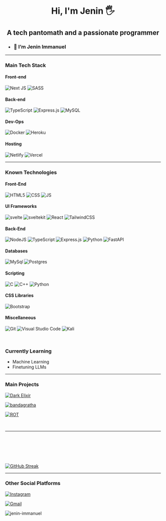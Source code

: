 <div align="center" border-radius= 50%>

<!-- ![avatar](https://github.com/iamevs/images/blob/main/monkey_1.png?raw=true) -->

</div>

<div align="center">

# Hi, I'm Jenin 🖐️

<h2>
A tech pantomath and a passionate programmer
<br>
</h2>

</div>

<!--![Your Repository’s Stats](https://github-readme-stats.vercel.app/api?username=iamevs&show_icons=true)-->
<h3>
  
- 👋 I’m Jenin Immanuel

 </h3>
  
<hr>

<div>
<h3>Main Tech Stack</h3>
  
  <h4>Front-end</h4>
  
  ![Next JS](https://img.shields.io/badge/Next-black?style=for-the-badge&logo=next.js&logoColor=white)  ![SASS](https://img.shields.io/badge/SASS-hotpink.svg?style=for-the-badge&logo=SASS&logoColor=white) 
  
  <h4>Back-end</h3>
  
  ![TypeScript](https://img.shields.io/badge/typescript-%23007ACC.svg?style=for-the-badge&logo=typescript&logoColor=white)  ![Express.js](https://img.shields.io/badge/express.js-%23404d59.svg?style=for-the-badge&logo=express&logoColor=%2361DAFB) ![MySQL](https://img.shields.io/badge/mysql-%2300f.svg?style=for-the-badge&logo=mysql&logoColor=white)
  
  <h4>Dev-Ops</h4>
  
  ![Docker](https://img.shields.io/badge/docker-%230db7ed.svg?style=for-the-badge&logo=docker&logoColor=white)  ![Heroku](https://img.shields.io/badge/heroku-%23430098.svg?style=for-the-badge&logo=heroku&logoColor=white)
  
  <h4>Hosting</h4>
  
  ![Netlify](https://img.shields.io/badge/netlify-%23000000.svg?style=for-the-badge&logo=netlify&logoColor=#00C7B7)   ![Vercel](https://img.shields.io/badge/vercel-%23000000.svg?style=for-the-badge&logo=vercel&logoColor=white)
</div>

<hr>

<div>
  
<h3>
 Known Technologies
</h3>
  
  <h4> Front-End </h4>

  ![HTML5](https://img.shields.io/badge/HTML5-E34F26?style=for-the-badge&logo=html5&logoColor=white)    ![CSS](https://img.shields.io/badge/CSS3-1572B6?style=for-the-badge&logo=css3&logoColor=white)   ![JS](https://img.shields.io/badge/JavaScript-F7DF1E?style=for-the-badge&logo=javascript&logoColor=black)   

<h4>UI Frameworks</h4>
  
  ![svelte](https://img.shields.io/badge/Svelte-4A4A55?style=for-the-badge&logo=svelte&logoColor=FF3E00) ![sveltekit](https://img.shields.io/badge/SvelteKit-4A4A55?style=for-the-badge&logo=svelte&logoColor=FF3E00) ![React](https://img.shields.io/badge/React-20232A?style=for-the-badge&logo=react&logoColor=61DAFB) ![TailwindCSS](https://img.shields.io/badge/tailwindcss-%2338B2AC.svg?style=for-the-badge&logo=tailwind-css&logoColor=white)  
  
<h4> Back-End </h4>  
  
![NodeJS](https://img.shields.io/badge/node.js-6DA55F?style=for-the-badge&logo=node.js&logoColor=white)   ![TypeScript](https://img.shields.io/badge/typescript-%23007ACC.svg?style=for-the-badge&logo=typescript&logoColor=white) ![Express.js](https://img.shields.io/badge/express.js-%23404d59.svg?style=for-the-badge&logo=express&logoColor=%2361DAFB) ![Python](https://img.shields.io/badge/Python-14354C?style=for-the-badge&logo=python&logoColor=white) ![FastAPI](https://img.shields.io/badge/FastAPI-005571?style=for-the-badge&logo=fastapi)
  
  <h4>Databases</h4>
  
  ![MySql](https://img.shields.io/badge/MySQL-563D7C?style=for-the-badge&logo=mysql&logoColor=white) ![Postgres](https://img.shields.io/badge/postgres-%23316192.svg?style=for-the-badge&logo=postgresql&logoColor=white)
  
  <h4>Scripting</h4>
  
  ![C](	https://img.shields.io/badge/C-00599C?style=for-the-badge&logo=c&logoColor=white)  ![C++](https://img.shields.io/badge/C%2B%2B-00599C?style=for-the-badge&logo=c%2B%2B&logoColor=white)  ![Python](https://img.shields.io/badge/Python-1572B6?style=for-the-badge&logo=python&logoColor=white) 
  
  <h4>CSS Libraries</h4>
  
  ![Bootstrap](https://img.shields.io/badge/Bootstrap-563D7C?style=for-the-badge&logo=bootstrap&logoColor=white)
  
  <h4>Miscellaneous</h4>
  
  ![Git](https://img.shields.io/badge/git-%23F05033.svg?style=for-the-badge&logo=git&logoColor=white) 	![Visual Studio Code](https://img.shields.io/badge/Visual%20Studio%20Code-0078d7.svg?style=for-the-badge&logo=visual-studio-code&logoColor=white) ![Kali](https://img.shields.io/badge/Kali-268BEE?style=for-the-badge&logo=kalilinux&logoColor=white)
  
  <br />
  <h3>Currently Learning</h3>
  
  - Machine Learning
  - Finetuning LLMs
  

 
</div>

<!-- <div align="center">

![Your Repository’s Stats](https://github-readme-stats.vercel.app/api?username=jenin-immanuel&show_icons=true)

</div> -->

<div>
  
<hr>
  
<div>
  
  <h3> Main Projects </h3>
  
  
  <a href="http://dexlang.vercel.app" target="_blank">
  
  ![Dark Elixir](https://img.shields.io/badge/Portfolio-%23000000.svg?style=for-the-badge&logo=firefox&logoColor=#FF7139)
  
  </a>
  
  <a href="http://bandagratha.netlify.app" target="_blank">
    
  ![bandagratha](https://img.shields.io/badge/bandagratha-%23000000.svg?style=for-the-badge&logo=markdown&logoColor=white)
     
  </a>
  
  <a href="https://rajaniraiyn.github.io/rot-landing-page" target="_blank">
  
  ![ROT](https://img.shields.io/badge/rot-%23F15A2C.svg?style=for-the-badge&logo=unraid&logoColor=white)
  
  </a>
</div>

 <br><hr>
 
  
  
<p align="center"> <a href="https://github.com/ryo-ma/github-profile-trophy"><img src="https://github-profile-trophy.vercel.app/?username=jenin-immanuel" alt="" /></a> </p>

<p><img align="center" src="https://github-readme-stats.vercel.app/api/top-langs?username=jenin-immanuel&show_icons=true&locale=en&layout=compact" alt="" /></p><br>

<p>&nbsp;<img align="center" src="https://github-readme-stats.vercel.app/api?username=jenin-immanuel&show_icons=true&locale=en" alt="" /></p>

[![GitHub Streak](https://streak-stats.demolab.com?user=Jenin-Immanuel&theme=radical)](https://git.io/streak-stats)

 <hr>
  
  <h3> Other Social Platforms </h3>
  
<a href="https://www.instagram.com/jeninimmanuel/" target="_blank">

![Instagram](https://img.shields.io/badge/JeninImmanuel-%23E4405F.svg?style=for-the-badge&logo=Instagram&logoColor=white)
  
</a>   <a href="mailto:jeninimmi2003@gmail.com" target="_blank">

![Gmail](https://img.shields.io/badge/Gmail-D14836?style=for-the-badge&logo=gmail&logoColor=white)

</a>


</div>

<p align="left"> <img src="https://komarev.com/ghpvc/?username=jenin-immanuel&label=Profile%20views&color=0e75b6&style=flat" alt="jenin-immanuel" /> </p>




